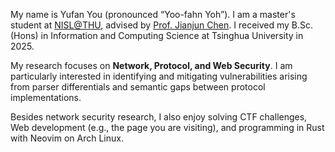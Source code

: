 My name is Yufan You (pronounced “Yoo-fahn Yoh”). I am a master's student at [NISL@THU](https://netsec.ccert.edu.cn/en/), advised by [Prof. Jianjun Chen](https://www.jianjunchen.com/). I received my B.Sc. (Hons) in Information and Computing Science at Tsinghua University in 2025.

My research focuses on **Network, Protocol, and Web Security**. I am particularly interested in identifying and mitigating vulnerabilities arising from parser differentials and semantic gaps between protocol implementations.

Besides network security research, I also enjoy solving CTF challenges, Web development (e.g., the page you are visiting), and programming in Rust with Neovim on Arch Linux.
